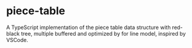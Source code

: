 # piece-table
A TypeScript implementation of the piece table data structure with red-black tree, multiple buffered and optimized by for line model, inspired by VSCode.
